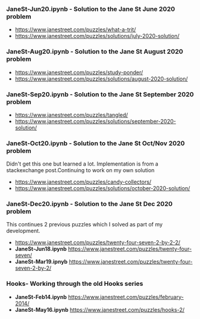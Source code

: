 ### JaneSt-Jun20.ipynb - Solution to the Jane St June 2020 problem 
* https://www.janestreet.com/puzzles/what-a-trit/ 
* https://www.janestreet.com/puzzles/solutions/july-2020-solution/
### JaneSt-Aug20.ipynb - Solution to the Jane St August 2020 problem 
* https://www.janestreet.com/puzzles/study-ponder/ 
* https://www.janestreet.com/puzzles/solutions/august-2020-solution/
### JaneSt-Sep20.ipynb - Solution to the Jane St September 2020 problem 
* https://www.janestreet.com/puzzles/tangled/
* https://www.janestreet.com/puzzles/solutions/september-2020-solution/
### JaneSt-Oct20.ipynb - Solution to the Jane St Oct/Nov 2020 problem 
Didn't get this one but learned a lot. Implementation is from a stackexchange post.Continuing to work on my own solution
* https://www.janestreet.com/puzzles/candy-collectors/
* https://www.janestreet.com/puzzles/solutions/october-2020-solution/
### JaneSt-Dec20.ipynb - Solution to the Jane St Dec 2020 problem 
This continues 2 previous puzzles which I solved as part of my development.
* https://www.janestreet.com/puzzles/twenty-four-seven-2-by-2-2/
* **JaneSt-Jun18.ipynb** https://www.janestreet.com/puzzles/twenty-four-seven/
* **JaneSt-Mar19.ipnyb** https://www.janestreet.com/puzzles/twenty-four-seven-2-by-2/
### Hooks- Working through the old Hooks series 
* **JaneSt-Feb14.ipynb** https://www.janestreet.com/puzzles/february-2014/
* **JaneSt-May16.ipynb** https://www.janestreet.com/puzzles/hooks-2/
